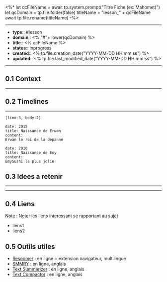 


<%*
let qcFileName = await tp.system.prompt("Titre Fiche (ex: Mahomet)")
let qcDomain = tp.file.folder(false)
titleName = "lesson_" + qcFileName
await tp.file.rename(titleName)
-%>


---
- **type**:: #lesson
- **domain**:: <% "#"+ lower(qcDomain) %>
- **title**:: <% qcFileName %>
- **status**:: inprogress
- **created**:: <% tp.file.creation_date("YYYY-MM-DD HH:mm:ss") %>
- **updated**:: <% tp.file.last_modified_date("YYYY-MM-DD HH:mm:ss") %>
---




## 0.1	Context
---




  
## 0.2	Timelines
---


```timeline-labeled
[line-3, body-2]

date: 2015
title: Naissance de Erwan
content:
Erwan le roi de la depanne

date: 2010
title: Naissance de Emy
content:
EmySushi la plus jolie
```



## 0.3	Idees a retenir
---





---

## 0.4	Liens

Note :  Noter les liens interessant se rapportant au sujet

- liens1
- liens2

## 0.5	Outils utiles

-   [Resoomer](https://resoomer.com/fr) : en ligne + extension navigateur, multilingue
-   [SMMRY](https://smmry.com/) : en ligne, anglais
-   [Text Summarizer](http://textsummarization.net/text-summarizer) : en ligne, anglais
-   [Text Compactor](https://www.textcompactor.com/) : en ligne, anglais